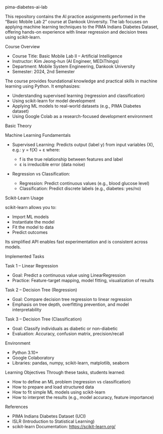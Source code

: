 pima-diabetes-ai-lab

This repository contains the AI practice assignments performed in the “Basic Mobile Lab 2” course at Dankook University. The lab focuses on applying machine learning techniques to the PIMA Indians Diabetes Dataset, offering hands-on experience with linear regression and decision trees using scikit-learn.



Course Overview
* Course Title: Basic Mobile Lab II – Artificial Intelligence
* Instructor: Kim Jeong-hun (AI Engineer, MEDiThings)
* Department: Mobile System Engineering, Dankook University
* Semester: 2024, 2nd Semester

The course provides foundational knowledge and practical skills in machine learning using Python. It emphasizes:
* Understanding supervised learning (regression and classification)
* Using scikit-learn for model development
* Applying ML models to real-world datasets (e.g., PIMA Diabetes dataset)
* Using Google Colab as a research-focused development environment



Basic Theory

Machine Learning Fundamentals
* Supervised Learning: Predicts output (label y) from input variables (X), e.g.:
y = f(X) + ε
    where:
    * f is the true relationship between features and label
    * ε is irreducible error (data noise)

* Regression vs Classification:
    * Regression: Predict continuous values (e.g., blood glucose level)
    * Classification: Predict discrete labels (e.g., diabetes: yes/no)



Scikit-Learn Usage

scikit-learn allows you to:
* Import ML models
* Instantiate the model
* Fit the model to data
* Predict outcomes

Its simplified API enables fast experimentation and is consistent across models.



Implemented Tasks

Task 1 – Linear Regression
* Goal: Predict a continuous value using LinearRegression
* Practice: Feature-target mapping, model fitting, visualization of results

Task 2 – Decision Tree (Regression)
* Goal: Compare decision tree regression to linear regression
* Emphasis on tree depth, overfitting prevention, and model interpretability

Task 3 – Decision Tree (Classification)
* Goal: Classify individuals as diabetic or non-diabetic
* Evaluation: Accuracy, confusion matrix, precision/recall



Environment
* Python 3.10+
* Google Colaboratory
* Libraries: pandas, numpy, scikit-learn, matplotlib, seaborn



Learning Objectives
Through these tasks, students learned:
* How to define an ML problem (regression vs classification)
* How to prepare and load structured data
* How to fit simple ML models using scikit-learn
* How to interpret the results (e.g., model accuracy, feature importance)



References
* PIMA Indians Diabetes Dataset (UCI)
* ISLR (Introduction to Statistical Learning)
* scikit-learn Documentation: https://scikit-learn.org/